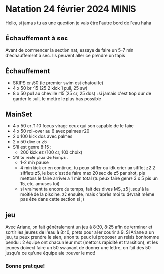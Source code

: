 # Natation 24 février 2024 MINIS
Hello, si jamais tu as une question je vais être l'autre bord de l'eau haha
## Échauffement à sec 
Avant de commencer la section nat, essaye de faire un 5-7 min d'échauffement à sec. Ils peuvent aller ce prendre un tapis
## Échauffement
* SKIPS cr /50 (le premier swim est chatouille)
* 4 x 50 br r15 (25 2 kick 1 pull, 25 sw)
* 8 x 50 pull au cheville r15 (25 cr, 25 dos) : si jamais c'est trop dur de garder le pull, le mettre le plus bas possible
## MainSet
*  4 x 50 cr /1:10 focus virage ceux qui son capable de le faire
*  4 x 50 roll-over au 6 avec palmes r20
*  2 x 100 kick dos avec palmes
*  2 x 50 dive cr z5 
*  S'il est genre 8:15 :  
   *  200 kick ez (100 cr, 100 choix)
* S'il te reste plus de temps :
  * 1-2 min pause 
  * 4 min kick cr en continue, tu peux siffler ou idk crier  un sifflet z2 2 sifflets z5, le but c'est de faire max 20 sec de z5 par shot, pis mettons le faire arriver a 1 min total (tu peux faire genre 3 x 5 pis un 15, etc. amuses toi)
  * si vraiment ta encore du temps, fait des dives MS, z5 jusqu'à la moitié de la piscine, z2 ensuite, mais d'après moi tu devrait même pas être dans cette section si ;) 
## jeu

Avec Ariane, on fait généralement un jeu à 8:20, 8:25 afin de terminer et sortir les jeunes de l'eau à 8:40, prets pour aller courir à 9.
 Si Ariane a un jeu, tu peux prendre le sien, sinon tu peux lui proposer un relais bonhomme pendu :
2 équipe ont chacun leur mot (mettons rapidité et transition), et les jeunes doivent faire un 50 sw avant de donner une lettre, on fait des 50 jusqu'a ce qu'une équipe aie trouver le mot!

### Bonne pratique!
